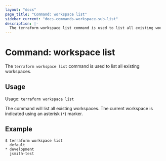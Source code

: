 ```yaml
---
layout: "docs"
page_title: "Command: workspace list"
sidebar_current: "docs-commands-workspace-sub-list"
description: |-
  The terraform workspace list command is used to list all existing workspaces.
---
```


# Command: workspace list

The `terraform workspace list` command is used to list all existing workspaces.

## Usage

Usage: `terraform workspace list`

The command will list all existing workspaces. The current workspace is
indicated using an asterisk (`*`) marker.

## Example

```
$ terraform workspace list
  default
* development
  jsmith-test
```
